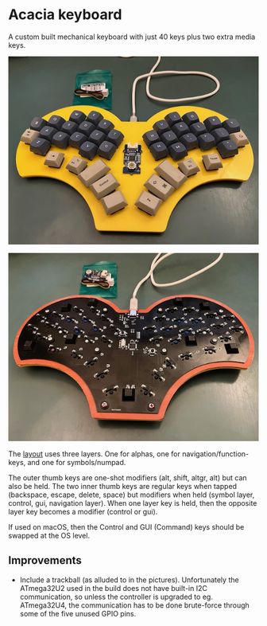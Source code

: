 # Acacia keyboard

A custom built mechanical keyboard with just 40 keys plus two extra media keys.

![Top side](acacia-top.jpg)

![PCB side](acacia-bottom.jpg)

The [layout](acacia.pdf) uses three layers.  One for alphas, one for navigation/function-keys, and one for symbols/numpad.

The outer thumb keys are one-shot modifiers (alt, shift, altgr, alt) but can also be held.  The two inner thumb keys are regular keys when tapped (backspace, escape, delete, space) but modifiers when held (symbol layer, control, gui, navigation layer).  When one layer key is held, then the opposite layer key becomes a modifier (control or gui).

If used on macOS, then the Control and GUI (Command) keys should be swapped at the OS level.

## Improvements

- Include a trackball (as alluded to in the pictures).  Unfortunately the ATmega32U2 used in the build does not have built-in I2C communication, so unless the controller is upgraded to eg. ATmega32U4, the communication has to be done brute-force through some of the five unused GPIO pins.
